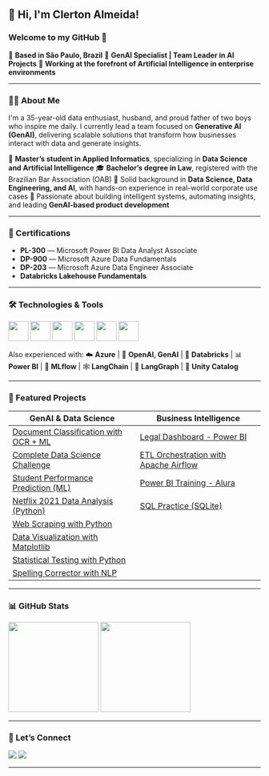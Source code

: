 ## 👋 Hi, I'm Clerton Almeida!

### Welcome to my GitHub 🚀

📍 **Based in São Paulo, Brazil**
🎯 **GenAI Specialist | Team Leader in AI Projects**
🏢 **Working at the forefront of Artificial Intelligence in enterprise environments**

---

### 🙋‍♂️ About Me

I'm a 35-year-old data enthusiast, husband, and proud father of two boys who inspire me daily. I currently lead a team focused on **Generative AI (GenAI)**, delivering scalable solutions that transform how businesses interact with data and generate insights.

📘 **Master’s student in Applied Informatics**, specializing in **Data Science and Artificial Intelligence**
🎓 **Bachelor’s degree in Law**, registered with the Brazilian Bar Association (OAB)
🧠 Solid background in **Data Science, Data Engineering, and AI**, with hands-on experience in real-world corporate use cases
🤖 Passionate about building intelligent systems, automating insights, and leading **GenAI-based product development**

---

### 📜 Certifications

* **PL-300** — Microsoft Power BI Data Analyst Associate
* **DP-900** — Microsoft Azure Data Fundamentals
* **DP-203** — Microsoft Azure Data Engineer Associate
* **Databricks Lakehouse Fundamentals**

---

### 🛠️ Technologies & Tools

<img src="https://cdn.jsdelivr.net/gh/devicons/devicon/icons/python/python-original.svg" width="40"/> <img src="https://cdn.jsdelivr.net/gh/devicons/devicon/icons/jupyter/jupyter-original-wordmark.svg" width="40"/> <img src="https://cdn.jsdelivr.net/gh/devicons/devicon/icons/mysql/mysql-original-wordmark.svg" width="40"/> <img src="https://cdn.jsdelivr.net/gh/devicons/devicon/icons/sqlite/sqlite-original-wordmark.svg" width="40"/> <img src="https://cdn.jsdelivr.net/gh/devicons/devicon/icons/javascript/javascript-original.svg" width="40"/> <img src="https://powerbi.microsoft.com/pictures/application-logos/svg/powerbi.svg" width="40"/>

Also experienced with:
☁️ **Azure** | 🧠 **OpenAI, GenAI** | 🧱 **Databricks** | 📊 **Power BI** | 🧬 **MLflow** | 🕸️ **LangChain** | 🧩 **LangGraph** | 🔧 **Unity Catalog**

---

### 📂 Featured Projects

| GenAI & Data Science                                                                                  | Business Intelligence                                                                     |
| ----------------------------------------------------------------------------------------------------- | ----------------------------------------------------------------------------------------- |
| [Document Classification with OCR + ML](https://github.com/ClertonAlmeida/ClassificadorOCR/tree/main) | [Legal Dashboard - Power BI](https://github.com/ClertonAlmeida/BI_Direito)                |
| [Complete Data Science Challenge](https://github.com/ClertonAlmeida/ChallengeDataScience)             | [ETL Orchestration with Apache Airflow](https://github.com/ClertonAlmeida/Apache-Airflow) |
| [Student Performance Prediction (ML)](https://github.com/ClertonAlmeida/Previsao-Notas-Alunos)        | [Power BI Training - Alura](https://github.com/ClertonAlmeida/FormacaoPowerBI)            |
| [Netflix 2021 Data Analysis (Python)](https://github.com/ClertonAlmeida/Analise-Netflix-2021-Python)  | [SQL Practice (SQLite)](https://github.com/ClertonAlmeida/SQL-AWARI-Atividades)           |
| [Web Scraping with Python](https://github.com/ClertonAlmeida/ScrapingcomPython)                       |                                                                                           |
| [Data Visualization with Matplotlib](https://github.com/ClertonAlmeida/Visualizacao-Matplotlib)       |                                                                                           |
| [Statistical Testing with Python](https://github.com/ClertonAlmeida/Testes-Estatisticos)              |                                                                                           |
| [Spelling Corrector with NLP](https://github.com/ClertonAlmeida/CorretorOrtografico-Python-ALURA)     |                                                                                           |

---

### 📊 GitHub Stats

<div>
  <img height="180em" src="https://github-readme-stats.vercel.app/api/top-langs/?username=ClertonAlmeida&layout=compact&langs_count=7&theme=dracula"/>
  <img height="180em" src="https://github-readme-stats.vercel.app/api?username=ClertonAlmeida&show_icons=true&theme=dracula&include_all_commits=true&count_private=true"/>
</div>

---

### 🤝 Let’s Connect

<div>
  <a href = "mailto:clertonjradv@gmail.com"><img src="https://img.shields.io/badge/Gmail-D14836?style=for-the-badge&logo=gmail&logoColor=white"/></a>
  <a href="https://www.linkedin.com/in/clertonalmeida/" target="_blank"><img src="https://img.shields.io/badge/-LinkedIn-%230077B5?style=for-the-badge&logo=linkedin&logoColor=white"/></a>
</div>

---

